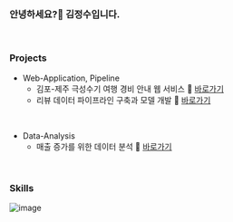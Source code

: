 ### 안녕하세요?👋 김정수입니다.

<br>

### Projects

* Web-Application, Pipeline
  - 김포-제주 극성수기 여행 경비 안내 웹 서비스 🔗 [바로가기](https://github.com/KIMJEONGSU/travel_web)
  - 리뷰 데이터 파이프라인 구축과 모델 개발 🔗 [바로가기](https://github.com/KIMJEONGSU/musinsa_pipeline)

<br>

* Data-Analysis
  - 매출 증가를 위한 데이터 분석 🔗 [바로가기](https://github.com/KIMJEONGSU/ecommerce)
    
<!-- 로그 분석을 통한 유저 행동 분석 🔗 [바로가기](https://github.com/KIMJEONGSU/logs)-->

<br>

### Skills 
![image](https://github.com/KIMJEONGSU/KIMJEONGSU/assets/23291338/0ad2e7d2-1454-4bfb-8c6f-04c8c03347bc)


<!--https://simpleicons.org/?q=flask-->

